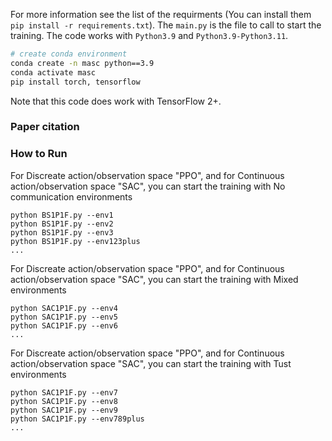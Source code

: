 For more information see the list of the requirments (You can install them `pip install -r requirements.txt`). 
The `main.py` is the file to call to start the training. 
The code works with `Python3.9` and `Python3.9-Python3.11`. 
``` Bash
# create conda environment
conda create -n masc python==3.9
conda activate masc
pip install torch, tensorflow
```
Note that this code does work with TensorFlow 2+. 
### Paper citation

### How to Run
For Discreate action/observation space "PPO", and for Continuous action/observation space "SAC", you can start the training with No communication environments
```
python BS1P1F.py --env1
python BS1P1F.py --env2
python BS1P1F.py --env3
python BS1P1F.py --env123plus
...
```

For Discreate action/observation space "PPO", and for Continuous action/observation space "SAC",  you can start the training with Mixed environments
```
python SAC1P1F.py --env4
python SAC1P1F.py --env5
python SAC1P1F.py --env6
...
```
For Discreate action/observation space "PPO", and for Continuous action/observation space "SAC",  you can start the training with Tust environments
```
python SAC1P1F.py --env7
python SAC1P1F.py --env8
python SAC1P1F.py --env9
python SAC1P1F.py --env789plus
...
```


